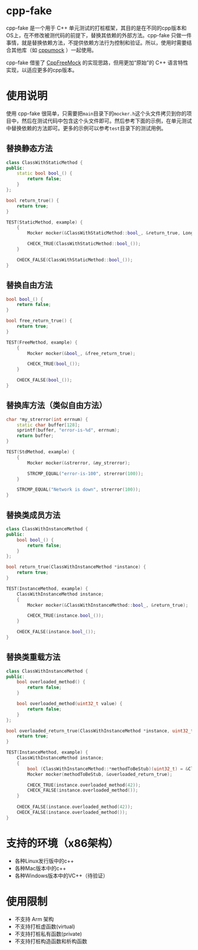 # cpp-fake
cpp-fake 是一个用于 C++ 单元测试的打桩框架，其目的是在不同的cpp版本和OS上，在不修改被测代码的前提下，替换其依赖的外部方法。cpp-fake 只做一件事情，就是替换依赖方法，不提供依赖方法行为控制和验证。所以，使用时需要结合其他库（如 [cppumock](https://cpputest.github.io/mocking_manual.html) ）一起使用。

cpp-fake 借鉴了 [CppFreeMock](https://github.com/gzc9047/CppFreeMock) 的实现思路，但用更加“原始”的 C++ 语言特性实现，以适应更多的cpp版本。

# 使用说明

使用 cpp-fake 很简单，只需要把`main`目录下的`mocker.h`这个头文件拷贝到你的项目中，然后在测试代码中包含这个头文件即可。然后参考下面的示例，在单元测试中替换依赖的方法即可。更多的示例可以参考`test`目录下的测试用例。

## 替换静态方法

```c++
class ClassWithStaticMethod {
public:
    static bool bool_() {
        return false;
    }
};

bool return_true() {
    return true;
}

TEST(StaticMethod, example) {
    {
        Mocker mocker(&ClassWithStaticMethod::bool_, &return_true, Long);

        CHECK_TRUE(ClassWithStaticMethod::bool_());
    }

    CHECK_FALSE(ClassWithStaticMethod::bool_());
}
```

## 替换自由方法

```c++
bool bool_() {
    return false;
}

bool free_return_true() {
    return true;
}

TEST(FreeMethod, example) {
    {
        Mocker mocker(&bool_, &free_return_true);

        CHECK_TRUE(bool_());
    }

    CHECK_FALSE(bool_());
}
```

## 替换库方法（类似自由方法）

```c++
char *my_strerror(int errnum) {
    static char buffer[128];
    sprintf(buffer, "error-is-%d", errnum);
    return buffer;
}

TEST(StdMethod, example) {
    {
        Mocker mocker(&strerror, &my_strerror);

        STRCMP_EQUAL("error-is-100", strerror(100));
    }

    STRCMP_EQUAL("Network is down", strerror(100));
}
```

## 替换类成员方法

```c++
class ClassWithInstanceMethod {
public:
    bool bool_() {
        return false;
    }
};

bool return_true(ClassWithInstanceMethod *instance) {
    return true;
}

TEST(InstanceMethod, example) {
    ClassWithInstanceMethod instance;
    {
        Mocker mocker(&ClassWithInstanceMethod::bool_, &return_true);

        CHECK_TRUE(instance.bool_());
    }

    CHECK_FALSE(instance.bool_());
}
```

## 替换类重载方法

```c++
class ClassWithInstanceMethod {
public:
    bool overloaded_method() {
        return false;
    }

    bool overloaded_method(uint32_t value) {
        return false;
    }
};

bool overloaded_return_true(ClassWithInstanceMethod *instance, uint32_t value) {
    return true;
}

TEST(InstanceMethod, example) {
    ClassWithInstanceMethod instance;
    {
        bool (ClassWithInstanceMethod::*methodToBeStub)(uint32_t) = &ClassWithInstanceMethod::overloaded_method;
        Mocker mocker(methodToBeStub, &overloaded_return_true);

        CHECK_TRUE(instance.overloaded_method(42));
        CHECK_FALSE(instance.overloaded_method());
    }
    
    CHECK_FALSE(instance.overloaded_method(42));
    CHECK_FALSE(instance.overloaded_method());
}
```

# 支持的环境（x86架构）
* 各种Linux发行版中的c++
* 各种Mac版本中的c++
* 各种Windows版本中的VC++（待验证）

# 使用限制
* 不支持 Arm 架构
* 不支持打桩虚函数(virtual)
* 不支持打桩私有函数(private)
* 不支持打桩构造函数和析构函数